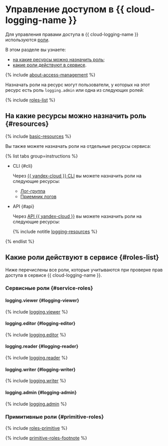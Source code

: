 # Управление доступом в {{ cloud-logging-name }}

Для управления правами доступа в {{ cloud-logging-name }} используются [роли](../../iam/concepts/access-control/roles.md).

В этом разделе вы узнаете:

* [на какие ресурсы можно назначить роль](#resources);
* [какие роли действуют в сервисе](#roles-list).

{% include [about-access-management](../../_includes/iam/about-access-management.md) %}

Назначать роли на ресурс могут пользователи, у которых на этот ресурс есть роль `logging.admin` или одна из следующих ролей:

{% include [roles-list](../../_includes/iam/roles-list.md) %}

## На какие ресурсы можно назначить роль {#resources}

{% include [basic-resources](../../_includes/iam/basic-resources-for-access-control.md) %}

Вы также можете назначать роли на отдельные ресурсы сервиса:

{% list tabs group=instructions %}

- CLI {#cli}

  Через [{{ yandex-cloud }} CLI](../../cli/cli-ref/managed-services/logging/index.md) вы можете назначить роли на следующие ресурсы:

  * [Лог-группа](../concepts/log-group.md)
  * [Приемник логов](../operations/create-sink.md)

- API {#api}

  Через [API {{ yandex-cloud }}](../api-ref/authentication.md) вы можете назначить роли на следующие ресурсы:

  {% include notitle [logging-resources](../../_includes/iam/resources-with-access-control/logging.md) %}

{% endlist %}

## Какие роли действуют в сервисе {#roles-list}

Ниже перечислены все роли, которые учитываются при проверке прав доступа в сервисе {{ cloud-logging-name }}.

### Сервисные роли {#service-roles}

#### logging.viewer {#logging-viewer}

{% include [logging.viewer](../../_roles/logging/viewer.md) %}

#### logging.editor {#logging-editor}

{% include [logging.editor](../../_roles/logging/editor.md) %}

#### logging.reader {#logging-reader}

{% include [logging.reader](../../_roles/logging/reader.md) %}

#### logging.writer {#logging-writer}

{% include [logging.writer](../../_roles/logging/writer.md) %}

#### logging.admin {#logging-admin}

{% include [logging.admin](../../_roles/logging/admin.md) %}

### Примитивные роли {#primitive-roles}

{% include [roles-primitive](../../_includes/roles-primitive.md) %}

{% include [primitive-roles-footnote](../../_includes/primitive-roles-footnote.md) %}